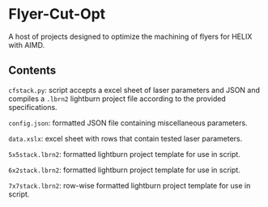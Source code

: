 # Flyer-Cut-Opt
A host of projects designed to optimize the machining of flyers for HELIX with AIMD. 

## Contents
`cfstack.py`: script accepts a excel sheet of laser parameters and JSON and compiles a `.lbrn2` lightburn project file according to the provided specifications.

`config.json`: formatted JSON file containing miscellaneous parameters. 

`data.xslx`: excel sheet with rows that contain tested laser parameters.

`5x5stack.lbrn2`: formatted lightburn project template for use in script.

`6x2stack.lbrn2`: formatted lightburn project template for use in script.

`7x7stack.lbrn2`: row-wise formatted lightburn project template for use in script.
